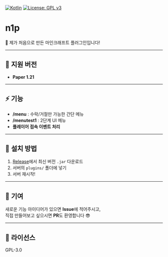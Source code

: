 [![Kotlin](https://img.shields.io/badge/Kotlin-2.2.0-585DEF.svg?logo=kotlin)](http://kotlinlang.org)
[![License: GPL v3](https://img.shields.io/badge/License-GPLv3-blue.svg)](https://www.gnu.org/licenses/gpl-3.0)

# n1p
🎉 제가 처음으로 만든 마인크래프트 플러그인입니다!  

---

## 📌 지원 버전
- **Paper 1.21**

---

## ⚡ 기능
- **/menu** : 수락/거절만 가능한 간단 메뉴  
- **/menutest1** : 2단계 UI 메뉴  
- **플레이어 접속 이벤트 처리**


---

## 🚀 설치 방법
1. [Release](../../releases)에서 최신 버전 `.jar` 다운로드  
2. 서버의 `plugins/` 폴더에 넣기  
3. 서버 재시작!  

---

## 🙌 기여
새로운 기능 아이디어가 있으면 **Issue**에 적어주시고,  
직접 만들어보고 싶으시면 **PR**도 환영합니다 😎  

---

## 📜 라이선스
GPL-3.0
